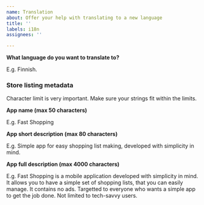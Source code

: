 ```yaml
---
name: Translation
about: Offer your help with translating to a new language
title: ''
labels: i18n
assignees: ''

---
```


**What language do you want to translate to?**

E.g. Finnish.

### Store listing metadata

Character limit is very important. Make sure your strings fit within the limits.

**App name (max 50 characters)**

E.g. Fast Shopping

**App short description (max 80 characters)**

E.g. Simple app for easy shopping list making, developed with simplicity in mind.

**App full description (max 4000 characters)**

E.g. Fast Shopping is a mobile application developed with simplicity in mind. It allows you to have a simple set of shopping lists, that you can easily manage. It contains no ads. Targetted to everyone who wants a simple app to get the job done. Not limited to tech-savvy users.

